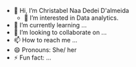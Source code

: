 - 👋 Hi, I’m Christabel Naa Dedei D'almeida
  - 👀 I’m interested in Data analytics.
- 🌱 I’m currently learning ...
- 💞️ I’m looking to collaborate on ...
- 📫 How to reach me ...
- 😄 Pronouns: She/ her
- ⚡ Fun fact: ...

<!---
Naa-code/Naa-code is a ✨ special ✨ repository because its `README.md` (this file) appears on your GitHub profile.
You can click the Preview link to take a look at your changes.
--->
